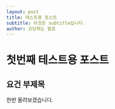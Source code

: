 ```yaml
---
layout: post
title: 테스트용 포스트
subtitle: 이것은 subtitle입니다.
author: 코딩하는 랄로
---
```


# 첫번째 테스트용 포스트
## 요건 부제목

한번 올려보겠습니다.